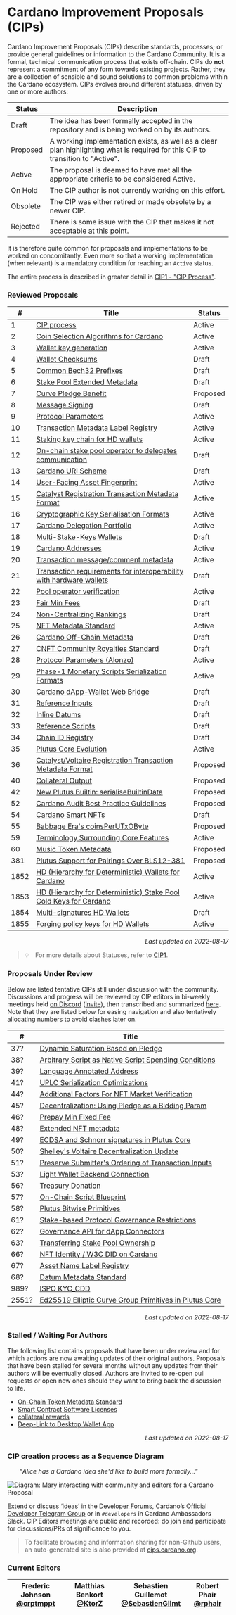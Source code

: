 # Cardano Improvement Proposals (CIPs)

Cardano Improvement Proposals (CIPs) describe standards, processes; or provide general guidelines or information to the Cardano Community. It is a formal, technical communication process that exists off-chain. CIPs do **not** represent a commitment of any form towards existing projects. Rather, they are a collection of sensible and sound solutions to common problems within the Cardano ecosystem. CIPs evolves around different statuses, driven by one or more authors:

| Status   | Description                                                                                                                    |
| ---      | ---                                                                                                                            |
| Draft    | The idea has been formally accepted in the repository and is being worked on by its authors.                                   |
| Proposed | A working implementation exists, as well as a clear plan highlighting what is required for this CIP to transition to "Active". |
| Active   | The proposal is deemed to have met all the appropriate criteria to be considered Active.                                       |
| On Hold  | The CIP author is not currently working on this effort.                                                                        |
| Obsolete | The CIP was either retired or made obsolete by a newer CIP.                                                                    |
| Rejected | There is some issue with the CIP that makes it not acceptable at this point.                                                   |

It is therefore quite common for proposals and implementations to be worked on concomitantly. Even more so that a working implementation (when relevant) is a mandatory condition for reaching an `Active` status. 

The entire process is described in greater detail in [CIP1 - "CIP Process"](./CIP-0001).

### Reviewed Proposals 

| # | Title | Status | 
| --- | --- | --- |
| 1 | [CIP process](./CIP-0001/) | Active |
| 2 | [Coin Selection Algorithms for Cardano](./CIP-0002/) | Active |
| 3 | [Wallet key generation](./CIP-0003/) | Active |
| 4 | [Wallet Checksums](./CIP-0004/) | Draft |
| 5 | [Common Bech32 Prefixes](./CIP-0005/) | Draft |
| 6 | [Stake Pool Extended Metadata](./CIP-0006/) | Draft |
| 7 | [Curve Pledge Benefit](./CIP-0007/) | Proposed |
| 8 | [Message Signing](./CIP-0008/) | Draft |
| 9 | [Protocol Parameters](./CIP-0009/) | Active |
| 10 | [Transaction Metadata Label Registry](./CIP-0010/) | Active |
| 11 | [Staking key chain for HD wallets](./CIP-0011/) | Active |
| 12 | [On-chain stake pool operator to delegates communication](./CIP-0012/) | Draft |
| 13 | [Cardano URI Scheme](./CIP-0013/) | Draft |
| 14 | [User-Facing Asset Fingerprint](./CIP-0014/) | Active |
| 15 | [Catalyst Registration Transaction Metadata Format](./CIP-0015/) | Active |
| 16 | [Cryptographic Key Serialisation Formats](./CIP-0016/) | Active |
| 17 | [Cardano Delegation Portfolio](./CIP-0017/) | Active |
| 18 | [Multi-Stake-Keys Wallets](./CIP-0018/) | Draft |
| 19 | [Cardano Addresses](./CIP-0019/) | Active |
| 20 | [Transaction message/comment metadata](./CIP-0020/) | Active |
| 21 | [Transaction requirements for interoperability with hardware wallets](./CIP-0021/) | Draft |
| 22 | [Pool operator verification](./CIP-0022/) | Active |
| 23 | [Fair Min Fees](./CIP-0023/) | Draft |
| 24 | [Non-Centralizing Rankings](./CIP-0024/) | Draft |
| 25 | [NFT Metadata Standard](./CIP-0025/) | Active |
| 26 | [Cardano Off-Chain Metadata](./CIP-0026/) | Draft |
| 27 | [CNFT Community Royalties Standard](./CIP-0027/) | Draft |
| 28 | [Protocol Parameters (Alonzo)](./CIP-0028/) | Active |
| 29 | [Phase-1 Monetary Scripts Serialization Formats](./CIP-0029/) | Active |
| 30 | [Cardano dApp-Wallet Web Bridge](./CIP-0030/) | Draft |
| 31 | [Reference Inputs](./CIP-0031/) | Draft |
| 32 | [Inline Datums](./CIP-0032/) | Draft |
| 33 | [Reference Scripts](./CIP-0033/) | Draft |
| 34 | [Chain ID Registry](./CIP-0034/) | Draft |
| 35 | [Plutus Core Evolution](./CIP-0035) | Active |
| 36 | [Catalyst/Voltaire Registration Transaction Metadata Format](./CIP-0036) | Proposed | 
| 40 | [Collateral Output](./CIP-0040) | Proposed | 
| 42 | [New Plutus Builtin: serialiseBuiltinData](./CIP-0042) | Proposed |
| 52 | [Cardano Audit Best Practice Guidelines](./CIP-0052) | Proposed |
| 54 | [Cardano Smart NFTs](./CIP-0054) | Draft |
| 55 | [Babbage Era's coinsPerUTxOByte](./CIP-0055) | Proposed |
| 59 | [Terminology Surrounding Core Features](./CIP-0059) | Active |
| 60 | [Music Token Metadata](./CIP-0060) | Proposed |
| 381 | [Plutus Support for Pairings Over BLS12-381](./CIP-0381) | Proposed |
| 1852 | [HD (Hierarchy for Deterministic) Wallets for Cardano](./CIP-1852/) | Active |
| 1853 | [HD (Hierarchy for Deterministic) Stake Pool Cold Keys for Cardano](./CIP-1853/) | Active |
| 1854 | [Multi-signatures HD Wallets](./CIP-1854/) | Draft |
| 1855 | [Forging policy keys for HD Wallets](./CIP-1855/) | Active |

<p align="right"><i>Last updated on 2022-08-17</i></p>

> 💡 For more details about Statuses, refer to [CIP1](./CIP-0001).

### Proposals Under Review

Below are listed tentative CIPs still under discussion with the community. Discussions and progress will be reviewed by CIP editors in bi-weekly meetings held [on Discord](https://discord.com/channels/971785110770831360/973185848759701504) ([invite](https://discord.gg/qd6jE9Xj)), then transcribed and summarized [here](https://github.com/cardano-foundation/CIPs/tree/master/BiweeklyMeetings). Note that they are listed below for easing navigation and also tentatively allocating numbers to avoid clashes later on.

| **#** | **Title** | 
| --- | --- |
| 37? | [Dynamic Saturation Based on Pledge](https://github.com/cardano-foundation/CIPs/pull/163) |
| 38? | [Arbitrary Script as Native Script Spending Conditions](https://github.com/cardano-foundation/CIPs/pull/309)
| 39? | [Language Annotated Address](https://github.com/cardano-foundation/CIPs/pull/310) | 
| 41? | [UPLC Serialization Optimizations](https://github.com/cardano-foundation/CIPs/pull/314/files) | 
| 44? | [Additional Factors For NFT Market Verification](https://github.com/cardano-foundation/CIPs/pull/226) |
| 45? | [Decentralization: Using Pledge as a Bidding Param](https://github.com/cardano-foundation/CIPs/pull/229) |
| 46? | [Prepay Min Fixed Fee](https://github.com/cardano-foundation/CIPs/pull/190) |
| 48? | [Extended NFT metadata](https://github.com/cardano-foundation/CIPs/pull/249) |
| 49? | [ECDSA and Schnorr signatures in Plutus Core](https://github.com/cardano-foundation/CIPs/pull/250) |
| 50? | [Shelley's Voltaire Decentralization Update](https://github.com/cardano-foundation/CIPs/pull/242) |
| 51? | [Preserve Submitter's Ordering of Transaction Inputs](https://github.com/cardano-foundation/CIPs/pull/231) |
| 53? | [Light Wallet Backend Connection](https://github.com/cardano-foundation/CIPs/pull/254) |
| 56? | [Treasury Donation](https://github.com/cardano-foundation/CIPs/pull/269) |
| 57? | [On-Chain Script Blueprint](https://github.com/cardano-foundation/CIPs/pull/258) |
| 58? | [Plutus Bitwise Primitives](https://github.com/cardano-foundation/CIPs/pull/268) |
| 61? | [Stake-based Protocol Governance Restrictions](https://github.com/cardano-foundation/CIPs/pull/284)
| 62? | [Governance API for dApp Connectors](https://github.com/cardano-foundation/CIPs/pull/296) |
| 63? | [Transferring Stake Pool Ownership](https://github.com/cardano-foundation/CIPs/pull/276) | 
| 66? | [NFT Identity / W3C DID on Cardano](https://github.com/cardano-foundation/CIPs/pull/294) | 
| 67? | [Asset Name Label Registry](https://github.com/cardano-foundation/CIPs/pull/298) |
| 68? | [Datum Metadata Standard](https://github.com/cardano-foundation/CIPs/pull/299) |
| 989? | [ISPO KYC_CDD](https://github.com/cardano-foundation/CIPs/pull/241) |
| 2551? | [Ed25519 Elliptic Curve Group Primitives in Plutus Core](https://github.com/cardano-foundation/CIPs/pull/308) |

<p align="right"><i>Last updated on 2022-08-17</i></p>

### Stalled / Waiting For Authors

The following list contains proposals that have been under review and for which actions are now awaiting updates of their original authors. Proposals that have been stalled for several months without any updates from their authors will be eventually closed. Authors are invited to re-open pull requests or open new ones should they want to bring back the discussion to life. 

- [On-Chain Token Metadata Standard](https://github.com/cardano-foundation/CIPs/pull/137)
- [Smart Contract Software Licenses](https://github.com/cardano-foundation/CIPs/pull/185)
- [collateral rewards](https://github.com/cardano-foundation/cips/pull/217)
- [Deep-Link to Desktop Wallet App](https://github.com/cardano-foundation/CIPs/pull/234)

<p align="right"><i>Last updated on 2022-08-17</i></p>

### CIP creation process as a Sequence Diagram

  “_Alice has a Cardano idea she'd like to build more formally…_”

![Diagram: Mary interacting with community and editors for a Cardano Proposal](https://raw.githubusercontent.com/cardano-foundation/CIPs/master/BiweeklyMeetings/sequence_diagram.png "sequence_diagram.png")

Extend or discuss ‘ideas’ in the [Developer Forums](https://forum.cardano.org/c/developers/cips/122), Cardano’s Official [Developer Telegram Group](https://t.me/CardanoDevelopersOfficial) or in `#developers` in Cardano Ambassadors Slack.
CIP Editors meetings are public and recorded: do join and participate for discussions/PRs of significance to you.

> To facilitate browsing and information sharing for non-Github users, an auto-generated site is also provided at [cips.cardano.org](https://cips.cardano.org/).

### Current Editors

| Frederic Johnson <br/> [@crptmppt][] | Matthias Benkort <br/> [@KtorZ][] | Sebastien Guillemot <br/> [@SebastienGllmt][] | Robert Phair <br/> [@rphair][] |
| ---                                  | ---                               | ---                                           | ---                            |

[@crptmppt]: https://github.com/crptmppt
[@KtorZ]: https://github.com/KtorZ
[@SebastienGllmt]: https://github.com/SebastienGllmt
[@rphair]: https://github.com/rphair
